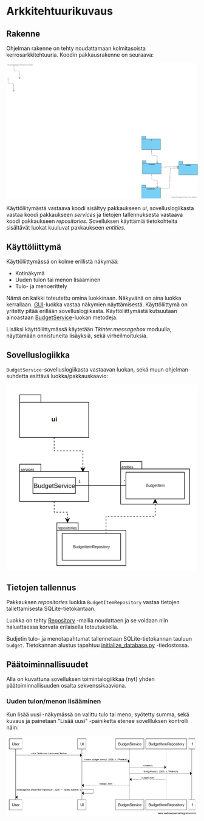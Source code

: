 # Arkkitehtuurikuvaus

## Rakenne

Ohjelman rakenne on tehty noudattamaan kolmitasoista kerrosarkkitehtuuria. Koodin pakkausrakenne on seuraava:

![Pakkausrakenne](./kuvat/package.png)

Käyttöliitymästä vastaava koodi sisältyy pakkaukseen _ui_, sovelluslogiikasta vastaa koodi pakkaukseen _services_ ja tietojen tallennuksesta vastaava koodi pakkaukseen _repositories_. Sovelluksen käyttämiä tietokohteita sisältävät luokat kuuluvat pakkaukseen _entities_.

## Käyttöliittymä

Käyttöliittymässä on kolme erillistä näkymää:

- Kotinäkymä
- Uuden tulon tai menon lisääminen
- Tulo- ja menoerittely

Nämä on kaikki toteutettu omina luokkinaan. Näkyvänä on aina luokka kerrallaan. [GUI](https://github.com/ereborinkorppi/ot-harjoitustyo/blob/master/src/ui/gui.py)-luokka vastaa näkymien näyttämisestä. Käyttöliittymä on yritetty pitää erillään sovelluslogiikasta. Käyttöliittymästä kutsuutaan ainoastaan [BudgetService](https://github.com/ereborinkorppi/ot-harjoitustyo/blob/master/src/services/budget_service.py)-luokan metodeja.

Lisäksi käyttöliittymässä käytetään _Tkinter.messagebox_ moduulia, näyttämään onnistuneita lisäyksiä, sekä virheilmoituksia.

## Sovelluslogiikka

`BudgetService`-sovelluslogiikasta vastaavan luokan, sekä muun ohjelman suhdetta esittävä luokka/pakkauskaavio:

![Pakkausrakenne ja luokat](./kuvat/pakkauskaavio.png)

## Tietojen tallennus

Pakkauksen _repositories_ luokka `BudgetItemRepository` vastaa tietojen tallettamisesta SQLite-tietokantaan.

Luokka on tehty [Repository](https://en.wikipedia.org/wiki/Data_access_object) -mallia noudattaen ja se voidaan niin haluattaessa korvata erilaisella toteutuksella.

Budjetin tulo- ja menotapahtumat tallennetaan SQLite-tietokannan tauluun `budget`. Tietokannan alustus tapahtuu [initialize_database.py](https://github.com/ereborinkorppi/ot-harjoitustyo/blob/master/src/initialize_database.py) -tiedostossa.

## Päätoiminnallisuudet

Alla on kuvattuna sovelluksen toimintalogiikkaa (nyt) yhden päätoiminnallisuuden osalta sekvenssikaaviona.

### Uuden tulon/menon lisääminen

Kun lisää uusi -näkymässä on valittu tulo tai meno, syötetty summa, sekä kuvaus ja painetaan "Lisää uusi" -painiketta etenee sovellluksen kontrolli näin:

![Uuden tulon/menon lisääminen](./kuvat/add_new_sekvenssikaavio.png)
